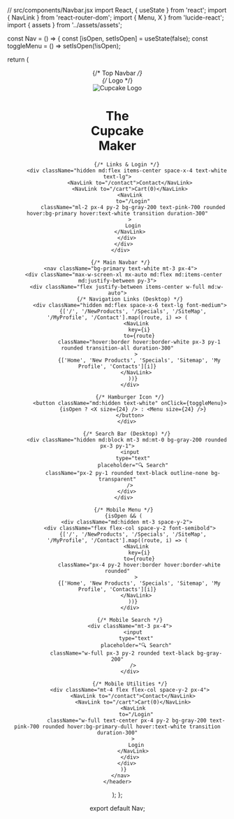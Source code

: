 // src/components/Navbar.jsx
import React, { useState } from 'react';
import { NavLink } from 'react-router-dom';
import { Menu, X } from 'lucide-react';
import { assets } from '../assets/assets';

const Nav = () => {
  const [isOpen, setIsOpen] = useState(false);
  const toggleMenu = () => setIsOpen(!isOpen);

  return (
    <header className="w-full">
      {/* Top Navbar */}
      <div className="bg-primary-dull py-4 px-4">
        <div className="max-w-screen-xl mx-auto flex items-center justify-between">
          {/* Logo */}
          <div className="flex items-center space-x-3">
            <img src={assets.logo_header} alt="Cupcake Logo" className="h-20 w-20" />
            <h1 className="text-3xl font-bold text-primary leading-tight">
              The <br /> Cupcake <br /> Maker
            </h1>
          </div>

          {/* Links & Login */}
          <div className="hidden md:flex items-center space-x-4 text-white text-lg">
            <NavLink to="/contact">Contact</NavLink>
            <NavLink to="/cart">Cart(0)</NavLink>
            <NavLink
              to="/Login"
              className="ml-2 px-4 py-2 bg-gray-200 text-pink-700 rounded hover:bg-primary hover:text-white transition duration-300"
            >
              Login
            </NavLink>
          </div>
        </div>
      </div>

      {/* Main Navbar */}
      <nav className="bg-primary text-white mt-3 px-4">
        <div className="max-w-screen-xl mx-auto md:flex md:items-center md:justify-between py-3">
          <div className="flex justify-between items-center w-full md:w-auto">
            {/* Navigation Links (Desktop) */}
            <div className="hidden md:flex space-x-6 text-lg font-medium">
              {['/', '/NewProducts', '/Specials', '/SiteMap', '/MyProfile', '/Contact'].map((route, i) => (
                <NavLink
                  key={i}
                  to={route}
                  className="hover:border hover:border-white px-3 py-1 rounded transition-all duration-300"
                >
                  {['Home', 'New Products', 'Specials', 'Sitemap', 'My Profile', 'Contacts'][i]}
                </NavLink>
              ))}
            </div>

            {/* Hamburger Icon */}
            <button className="md:hidden text-white" onClick={toggleMenu}>
              {isOpen ? <X size={24} /> : <Menu size={24} />}
            </button>
          </div>

          {/* Search Bar (Desktop) */}
          <div className="hidden md:block mt-3 md:mt-0 bg-gray-200 rounded px-3 py-1">
            <input
              type="text"
              placeholder="🔍 Search"
              className="px-2 py-1 rounded text-black outline-none bg-transparent"
            />
          </div>
        </div>

        {/* Mobile Menu */}
        {isOpen && (
          <div className="md:hidden mt-3 space-y-2">
            <div className="flex flex-col space-y-2 font-semibold">
              {['/', '/NewProducts', '/Specials', '/SiteMap', '/MyProfile', '/Contact'].map((route, i) => (
                <NavLink
                  key={i}
                  to={route}
                  className="px-4 py-2 hover:border hover:border-white rounded"
                >
                  {['Home', 'New Products', 'Specials', 'Sitemap', 'My Profile', 'Contacts'][i]}
                </NavLink>
              ))}
            </div>

            {/* Mobile Search */}
            <div className="mt-3 px-4">
              <input
                type="text"
                placeholder="🔍 Search"
                className="w-full px-3 py-2 rounded text-black bg-gray-200"
              />
            </div>

            {/* Mobile Utilities */}
            <div className="mt-4 flex flex-col space-y-2 px-4">
              <NavLink to="/contact">Contact</NavLink>
              <NavLink to="/cart">Cart(0)</NavLink>
              <NavLink
                to="/Login"
                className="w-full text-center px-4 py-2 bg-gray-200 text-pink-700 rounded hover:bg-primary-dull hover:text-white transition duration-300"
              >
                Login
              </NavLink>
            </div>
          </div>
        )}
      </nav>
    </header>
  );
};

export default Nav;
